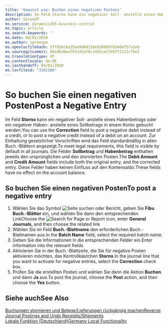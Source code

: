 ```yaml
---
title: 'Gewusst wie: Buchen eines negativen Postens'
description: Im Feld Storno kann ein negativer Soll- anstelle eines Habenbetrags oder ein negativer Haben- anstelle eines Sollbetrags in einem Konto gebucht werden. Zur Einhaltung gesetzlicher Vorschriften in Deutschland wird das Feld standardmäßig in allen Buch.-Blättern angezeigt. Die Felder Sollbetrag und Habenbetrag enthalten jeweils den ursprünglichen und den stornierten Posten.
author: SorenGP
ms.service: dynamics365-business-central
ms.topic: article
ms.search.keywords: ''
ms.date: 04/01/2020
ms.author: sgroespe
ms.openlocfilehash: 5ffd56cba35ad4d60158e9288097b540ef5fa2eb
ms.sourcegitcommit: 88e4b30eaf6fa32af0c1452ce2f85ff1111c75e2
ms.translationtype: HT
ms.contentlocale: de-DE
ms.lasthandoff: 04/01/2020
ms.locfileid: "3181166"
---
```

# <a name="post-a-negative-entry"></a><span data-ttu-id="cd4c9-105">So buchen Sie einen negativen Posten</span><span class="sxs-lookup"><span data-stu-id="cd4c9-105">Post a Negative Entry</span></span>
<span data-ttu-id="cd4c9-106">Im Feld **Storno** kann ein negativer Soll- anstelle eines Habenbetrags oder ein negativer Haben- anstelle eines Sollbetrags in einem Konto gebucht werden.</span><span class="sxs-lookup"><span data-stu-id="cd4c9-106">You can use the **Correction** field to post a negative debit instead of a credit, or to post a negative credit instead of a debit on an account.</span></span> <span data-ttu-id="cd4c9-107">Zur Einhaltung gesetzlicher Vorschriften wird das Feld standardmäßig in allen Buch.-Blättern angezeigt.</span><span class="sxs-lookup"><span data-stu-id="cd4c9-107">To meet legal requirements, this field is visible by default in all journals.</span></span> <span data-ttu-id="cd4c9-108">Die Felder **Sollbetrag** und **Habenbetrag** enthalten jeweils den ursprünglichen und den stornierten Posten.</span><span class="sxs-lookup"><span data-stu-id="cd4c9-108">The **Debit Amount** and **Credit Amount** fields include both the original entry, and the corrected entry.</span></span> <span data-ttu-id="cd4c9-109">Diese Felder haben keinen Einfluss auf den Kontensaldo.</span><span class="sxs-lookup"><span data-stu-id="cd4c9-109">These fields have no effect on the account balance.</span></span>  

## <a name="to-post-a-negative-entry"></a><span data-ttu-id="cd4c9-110">So buchen Sie einen negativen Posten</span><span class="sxs-lookup"><span data-stu-id="cd4c9-110">To post a negative entry</span></span>  

1.  <span data-ttu-id="cd4c9-111">Wählen Sie das Symbol ![Seite suchen oder Bericht](../../media/ui-search/search_small.png "Symbol „Suche nach Seite oder Bericht“"), geben Sie **Fibu Buch.-Blätter** ein, und wählen Sie dann den entsprechenden Link</span><span class="sxs-lookup"><span data-stu-id="cd4c9-111">Choose the ![Search for Page or Report](../../media/ui-search/search_small.png "Search for Page or Report icon") icon, enter **General Journals**, and then choose the related link</span></span>  
2.  <span data-ttu-id="cd4c9-112">Wählen Sie im Feld **Buch.-Blattname** den erforderlichen Buch.-Blattnamen aus.</span><span class="sxs-lookup"><span data-stu-id="cd4c9-112">In the **Batch Name** field, select the required batch name.</span></span>  
3.  <span data-ttu-id="cd4c9-113">Geben Sie die Informationen in die entsprechenden Felder ein.</span><span class="sxs-lookup"><span data-stu-id="cd4c9-113">Enter information into the relevant fields.</span></span>  
4.  <span data-ttu-id="cd4c9-114">Aktivieren Sie in der Buch.-Blattzeile, die Sie für negative Posten aktivieren möchten, das Kontrollkästchen **Storno**.</span><span class="sxs-lookup"><span data-stu-id="cd4c9-114">In the journal line that you want to activate for negative entries, select the **Correction** check box.</span></span>  
5.  <span data-ttu-id="cd4c9-115">Prüfen Sie die erstellten Posten und wählen Sie dann die Aktion **Buchen** und dann **Ja** aus.</span><span class="sxs-lookup"><span data-stu-id="cd4c9-115">To post the journal, choose the **Post** action, and then choose the **Yes** button.</span></span>  

## <a name="see-also"></a><span data-ttu-id="cd4c9-116">Siehe auch</span><span class="sxs-lookup"><span data-stu-id="cd4c9-116">See Also</span></span>  
[<span data-ttu-id="cd4c9-117">Buchungen stornieren und Belege/Lieferungen rückgängig machen</span><span class="sxs-lookup"><span data-stu-id="cd4c9-117">Reverse Journal Postings and Undo Receipts/Shipments</span></span>](../../finance-how-reverse-journal-posting.md)  
[<span data-ttu-id="cd4c9-118">Lokale Funktion (Deutschland)</span><span class="sxs-lookup"><span data-stu-id="cd4c9-118">Germany Local Functionality</span></span>](germany-local-functionality.md)
